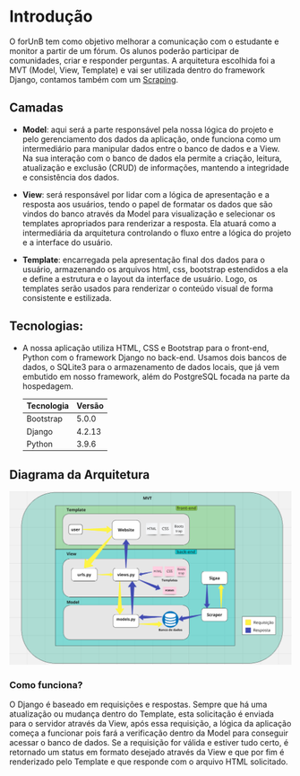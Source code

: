 # **Introdução**
O forUnB tem como objetivo melhorar a comunicação com o estudante e monitor a partir de um fórum. Os alunos poderão participar de comunidades, criar e responder perguntas. A arquitetura escolhida foi a MVT (Model, View, Template) e vai ser utilizada dentro do framework Django, contamos também com um [Scraping](../scraping/scraping.md).

## **Camadas**

- **Model**: aqui será a parte responsável pela nossa lógica do projeto e pelo gerenciamento dos dados da aplicação, onde funciona como um intermediário para manipular dados entre o banco de dados e a View. Na sua interação com o banco de dados ela permite a criação, leitura, atualização e exclusão (CRUD) de informações, mantendo a integridade e consistência dos dados.

- **View**: será responsável por lidar com a lógica de apresentação e a resposta aos usuários, tendo o papel de formatar os dados que são vindos do banco através da Model para visualização e selecionar os templates apropriados para renderizar a resposta. Ela atuará como a intermediária da arquitetura controlando o fluxo entre a lógica do projeto e a interface do usuário.

- **Template**: encarregada pela apresentação final dos dados para o usuário, armazenando os arquivos html, css, bootstrap estendidos a ela e define a estrutura e o layout da interface de usuário. Logo, os templates serão usados para renderizar o conteúdo visual de forma consistente e estilizada.
    
## **Tecnologias**: 
    
- A nossa aplicação utiliza HTML, CSS e Bootstrap para o front-end, Python com o framework Django no back-end. Usamos dois bancos de dados, o SQLite3 para o armazenamento de dados locais, que já vem embutido em nosso framework, além do PostgreSQL focada na parte da hospedagem.


    | **Tecnologia**    | **Versão**  |
    |---------------|---------|
    | Bootstrap     |  5.0.0  |
    | Django        |  4.2.13 |
    | Python        |  3.9.6  |


## **Diagrama da Arquitetura**
![arquitetura](../assets/arquitetura.png)

### **Como funciona?**
O Django é baseado em requisições e respostas. Sempre que há uma atualização ou mudança dentro do Template, esta solicitação é enviada para o servidor através da View, após essa requisição, a lógica da aplicação começa a funcionar pois fará a verificação dentro da Model para conseguir acessar o banco de dados. Se a requisição for válida e estiver tudo certo, é retornado um status em formato desejado através da View e que por fim é renderizado pelo Template e que responde com o arquivo HTML solicitado.
